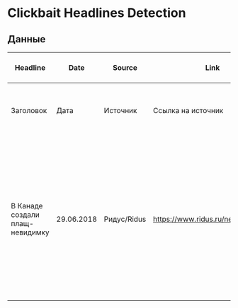 # Clickbait Headlines Detection

## Данные
| Headline                        | Date       | Source      | Link                             | Broad Topic    | Type                                                         | Manipulative Device     | Html-marked Headline                               | Summary                                                                                                                                                                                                                                        |
|---------------------------------|------------|-------------|----------------------------------|----------------|--------------------------------------------------------------|-------------------------|----------------------------------------------------|------------------------------------------------------------------------------------------------------------------------------------------------------------------------------------------------------------------------------------------------|
| Заголовок                       | Дата       | Источник    | Ссылка на источник               | Тема-Категория | Clickbait - о ложных событиях  Honest - о правдивых событиях | Тип механизма кликбейта | HTML-тег                                           | Саммари статьи                                                                                                                                                                                                                                 |
| В Канаде создали плащ-невидимку | 29.06.2018 | Ридуc/Ridus | https://www.ridus.ru/news/279000 | Science        | Clickbait                                                    | False quality inference | В Канаде <trigger>создали</trigger> плащ-невидимку | Пока что устройство невидимости работает только в одном направлении — оно невидимо, если взгляд человека будет следовать по направлению луча света к объекту через фильтр, который меняет частоту электромагнитного спектра до голубого цвета. |

